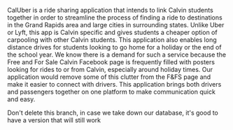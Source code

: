 CalUber is a ride sharing application that intends to link Calvin students together in order to streamline the process of finding a ride to destinations in the Grand Rapids area and large cities in surrounding states.
Unlike Uber or Lyft, this app is Calvin specific and gives students a cheaper option of carpooling with other Calvin students.
This application also enables long distance drives for students looking to go home for a holiday or the end of the school year.
We know there is a demand for such a service because the Free and For Sale Calvin Facebook page is frequently filled with posters looking for rides to or from Calvin, especially around holiday times.
Our application would remove some of this clutter from the F&FS page and make it easier to connect with drivers.
This application brings both drivers and passengers together on one platform to make communication quick and easy.


Don't delete this branch, in case we take down our database, it's good to have a version that will still work